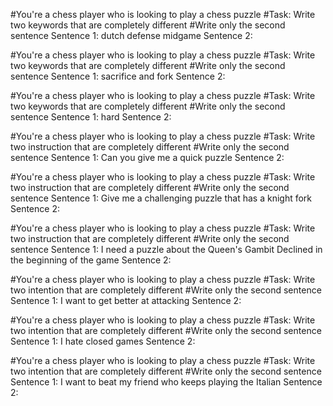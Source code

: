 #You're a chess player who is looking to play a chess puzzle
#Task: Write two keywords that are completely different
#Write only the second sentence
Sentence 1: dutch defense midgame
Sentence 2:

#You're a chess player who is looking to play a chess puzzle
#Task: Write two keywords that are completely different
#Write only the second sentence
Sentence 1: sacrifice and fork
Sentence 2:

#You're a chess player who is looking to play a chess puzzle
#Task: Write two keywords that are completely different
#Write only the second sentence
Sentence 1: hard
Sentence 2:

#You're a chess player who is looking to play a chess puzzle
#Task: Write two instruction that are completely different
#Write only the second sentence
Sentence 1: Can you give me a quick puzzle
Sentence 2:

#You're a chess player who is looking to play a chess puzzle
#Task: Write two instruction that are completely different
#Write only the second sentence
Sentence 1: Give me a challenging puzzle that has a knight fork
Sentence 2:

#You're a chess player who is looking to play a chess puzzle
#Task: Write two instruction that are completely different
#Write only the second sentence
Sentence 1: I need a puzzle about the Queen's Gambit Declined in the beginning of the game
Sentence 2:

#You're a chess player who is looking to play a chess puzzle
#Task: Write two intention that are completely different
#Write only the second sentence
Sentence 1: I want to get better at attacking
Sentence 2:

#You're a chess player who is looking to play a chess puzzle
#Task: Write two intention that are completely different
#Write only the second sentence
Sentence 1: I hate closed games
Sentence 2:

#You're a chess player who is looking to play a chess puzzle
#Task: Write two intention that are completely different
#Write only the second sentence
Sentence 1: I want to beat my friend who keeps playing the Italian
Sentence 2:
